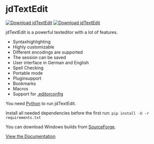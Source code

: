# jdTextEdit
[![Download jdTextEdit](https://img.shields.io/pypi/dm/jdTextEdit.svg)](https://pypi.org/project/jdTextEdit)
[![Download jdTextEdit](https://img.shields.io/sourceforge/dt/jdtextedit.svg)](https://sourceforge.net/projects/jdtextedit/files/latest/download)

jdTextEdit is a powerful texteditor with a lot of features.

- Syntaxhighlighting
- Highly customizable
- Different encodings are supported
- The session can be saved
- User interface in German and English
- Spell Checking
- Portable mode
- Pluginsupport
- Bookmarks
- Macros
- Support for [.editorconfig](https://editorconfig.org/)

You need [Python](https://www.python.org/) to run jdTextEdit.

Install all needed dependencies before the first run:
`pip install -U -r requirements.txt`

You can download Windows builds from [SourceForge](https://sourceforge.net/projects/jdtextedit/files/).

[View the Documentation](https://jdtextedit.readthedocs.io)

